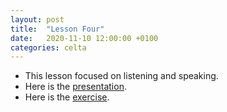 ```yaml
---
layout: post
title:  "Lesson Four"
date:   2020-11-10 12:00:00 +0100
categories: celta
---
```


- This lesson focused on listening and speaking. 
- Here is the [presentation](assets/lesson-04-pres-ultan.pdf).
- Here is the [exercise](assets/lesson-04-doc-ultan.pdf).
